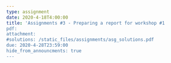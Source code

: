 ```yaml
---
type: assignment
date: 2020-4-18T4:00:00
title: 'Assignments #3 - Preparing a report for workshop #1
pdf: 
attachment: 
#solutions: /static_files/assignments/asg_solutions.pdf
due: 2020-4-28T23:59:00
hide_from_announcments: true
---
```



